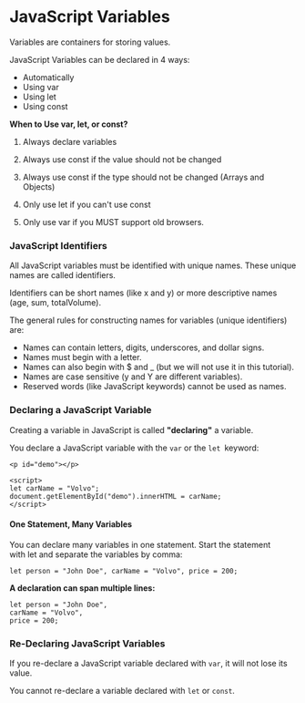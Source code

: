 # JavaScript Variables

Variables are containers for storing values.

JavaScript Variables can be declared in 4 ways:

- Automatically
- Using var
- Using let
- Using const

**When to Use var, let, or const?**

1. Always declare variables

2. Always use const if the value should not be changed

3. Always use const if the type should not be changed (Arrays and Objects)

4. Only use let if you can't use const

5. Only use var if you MUST support old browsers.



### JavaScript Identifiers

All JavaScript variables must be identified with unique names. These unique names are called identifiers.

Identifiers can be short names (like x and y) or more descriptive names (age, sum, totalVolume).

The general rules for constructing names for variables (unique identifiers) are:

- Names can contain letters, digits, underscores, and dollar signs.
- Names must begin with a letter.
- Names can also begin with $ and _ (but we will not use it in this tutorial).
- Names are case sensitive (y and Y are different variables).
- Reserved words (like JavaScript keywords) cannot be used as names.


### Declaring a JavaScript Variable

Creating a variable in JavaScript is called **"declaring"** a variable.

You declare a JavaScript variable with the `var` or the `let `keyword:


```
<p id="demo"></p>

<script>
let carName = "Volvo";
document.getElementById("demo").innerHTML = carName;
</script>
```


#### One Statement, Many Variables

You can declare many variables in one statement. Start the statement with let and separate the variables by comma:


`let person = "John Doe", carName = "Volvo", price = 200;`

**A declaration can span multiple lines:**

```
let person = "John Doe",
carName = "Volvo",
price = 200;
```

### Re-Declaring JavaScript Variables

If you re-declare a JavaScript variable declared with `var`, it will not lose its value.

You cannot re-declare a variable declared with `let` or `const`.
